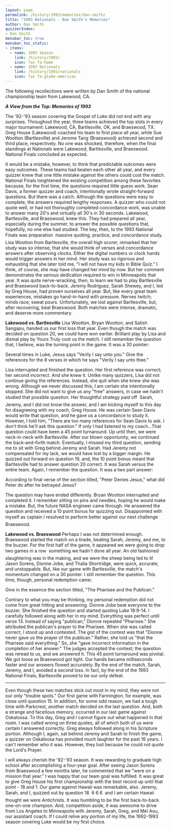 ```yaml
---
layout: page
permalink: /history/1993/memories/dan-smith/
title: "1993 Nationals - Dan Smith's Memories"
author: Dan Smith
quizzerIndex:
- Dan Smith
menubar_toc: true
menubar_toc_static:
- items:
  - name: 1993 Season
    link: /history/1993/
    icon: fas fa-home
  - name: 1993 Nationals
    link: /history/1993/nationals
    icon: fas fa-globe-americas
---
```


The following recollections were written by Dan Smith of the national championship team from Lakewood, CA.

***A View from the Top: Memories of 1993***

The '92-'93 season covering the Gospel of Luke did not end with any surprises. Throughout the year, three teams achieved the top slots in every major tournament: Lakewood, CA, Bartlesville, OK, and Braeswood, TX. Greg House (Lakewood) coached his team to first place all year, while Sue Wootton (Bartlesville) and Jerome Tang (Braeswood) achieved second and third place, respectively. No one was shocked, therefore, when the final standings at Nationals were Lakewood, Bartlesville, and Braeswood. National Finals concluded as expected.

It would be a mistake, however, to think that predictable outcomes were easy outcomes. These teams had beaten each other all year, and every quizzer knew that one little mistake against the others could cost the match. National Finals heightened the existing competition among these favorites because, for the first time, the questions required little guess work. Sean Davis, a former quizzer and coach, intentionally wrote straight-forward questions. But there was a catch. Although the questions were easy to complete, the answers required lengthy responses. A quizzer who could not quote well, or had not thoroughly completed concordance work, was unable to answer many 20's and virtually all 30's in 30 seconds. Lakewood, Bartlesville, and Braeswood, knew this. They had prepared all year, especially during the summer, to answer the possible questions that, hopefully, no one else had studied. The key, then, to the 1993 National Finals was preparation  massive quoting, practice, and concordance study. Lisa Wootton from Bartlesville, the overall high scorer, remarked that her study was so intense, that she would think of verses and concordance answers after observing clocks. Either the digital numbers or clock hands would trigger answers in her mind. Her study was so rigorous and exhausting that she later told me, "I will not have my kids in Bible Quiz." I think, of course, she may have changed her mind by now. But her comment demonstrates the serious dedication required to win in Minneapolis that year. It was quite nerve-wracking, then, to learn we had to play Bartlesville and Braeswood back-to-back. Jeremy Rodriguez, Sarah Shewey, and I, led by Greg House, had proven ourselves all year. But, like every great team experiences, mistakes go hand-in-hand with pressure. Nerves twitch; minds race; sweat pours. Unfortunately, we lost against Bartlesville, but, after recovering, beat Braeswood. Both matches were intense, dramatic, and deserve more commentary.

**Lakewood vs. Bartlesville**
Lisa Wootton, Bryan Wootton, and Satish Sangapu, handed us our first loss that year. Even though the match was decided on question 20, we could have won earlier. Brilliant play by Lisa and dismal play by Yours Truly cost us the match. I still remember the question that, I believe, was the turning point in the game. It was a 30 pointer:

Several times in Luke, Jesus says "Verily I say unto you." Give the references for the 8 verses in which he says "Verily I say unto thee."

Lisa interrupted and finished the question. Her first reference was correct; her second incorrect. And she knew it. Unlike many quizzers, Lisa did not continue giving the references. Instead, she quit when she knew she was wrong. Although we never discussed this, I am certain she intentionally stopped. She did not want to give us any "free" answers, in case we hadn't studied that possible question. Her thoughtful strategy paid off  Sarah, Jeremy, and I did not know the answer, and I am kicking myself to this day for disagreeing with my coach, Greg House. He was certain Sean Davis would write that question, and he gave us a concordance to study it. However, I told him, "There are too many references for Sean Davis to ask. I don't think he'll ask this question." If only I had listened to my coach...That question could have been a 45 point turnaround. Up until then, we were neck-in-neck with Bartlesville. After our blown opportunity, we continued the back-and-forth match. Eventually, I missed my third question, sending me to sit with Greg behind Jeremy and Sarah. Had Jeremy not compensated for my lack, we would have lost by a bigger margin. He quizzed out forward on question 19, and, the 10 point bonus meant that Bartlesville had to answer question 20 correct. It was Sarah versus the entire team. Again, I remember the question. It was a two part answer:

According to final verse of the section titled, "Peter Denies Jesus," what did Peter do after he betrayed Jesus?

The question may have ended differently. Bryan Wootton interrupted and completed it. I remember sitting on pins and needles, hoping he would make a mistake. But, the future NASA engineer came through. He answered the question and received a 10 point bonus for quizzing out. Disappointed with myself as captain I resolved to perform better against our next challenge  Braeswood.

**Lakewood vs. Braeswood**
Perhaps I was not determined enough. Braeswood started the match on a tirade, beating Sarah, Jeremy, and me, to the buzzer. For the first half of the game, it appeared we were going to drop two games in a row  something we hadn't done all year. An old fashioned slaughtering was in the making, and we were the sheep being led to it! Jason Sorens, Dionne Jobe, and Thalia Shortridge, were quick, accurate, and unstoppable. But, like our game with Bartlesville, the match's momentum changed on a 30 pointer. I still remember the question. This time, though, personal redemption came:

Give in the essence the section titled, "The Pharisee and the Publican."

Contrary to what you may be thinking, my personal redemption did not come from great hitting and answering. Dionne Jobe beat everyone to the buzzer. She finished the question and started quoting Luke 18:9-14. I carefully followed along with her in my mind. Everything was perfect until verse 13. Instead of saying "publican," Dionne repeated "Pharisee." She attributed the publican's prayer to the Pharisee. When she was called correct, I stood up and contested. The gist of the contest was that "Dionne never gave us the prayer of the publican." Rather, she told us "that the Pharisee said everything." So, she "gave incorrect information in the completion of her answer." The judges accepted the contest; the question was reread to us, and we answered it. This 45 point turnaround was pivotal. We got loose as Braeswood got tight. Our hands became milliseconds faster and our answers flowed accurately. By the end of the match, Sarah, Jeremy, and I, avoided a second loss. In fact, by the end of the 1993 National Finals, Bartlesville proved to be our only defeat.

------------------------------------

Even though these two matches stick out most in my mind, they were not our only "trouble spots." Our first game with Farmington, for example, was close until question 15. In addition, for some odd reason, we had a tough time with Parkcrest, another match decided on the last question. And, both a strange and facetious memory, occurred in our last game against Oskaloosa. To this day, Greg and I cannot figure out what happened in that room. I was called wrong on three quotes, all of which both of us were certain I answered correctly. Greg always followed along in his Scripture portion. Although I, again, sat behind Jeremy and Sarah to finish the game, a quizzer on Oskaloosa has provided much laughter for the past 16 years. I can't remember who it was. However, they lost because he could not quote the Lord's Prayer.

I will always cherish the '92-'93 season. It was rewarding to graduate high school after accomplishing a four-year goal. After seeing Jason Sorens from Braeswood a few months later, he commented that we "were on a mission that year." I was happy that our team goal was fulfilled. It was great to give Greg House his first championship with the best record up until that point - 18 and 1. Our game against Hawaii was remarkable, also. Jeremy, Sarah, and I, quizzed out by question 18  6 6 6  and I am certain Hawaii thought we were Antichrists. It was humbling to be the first back-to-back one-on-one champion. And, competition aside, it was awesome to drive from Los Angeles to Minneapolis with Jeremy, Sarah, Greg, and Mel Aou, our assistant coach. If I could relive any portion of my life, the 1992-1993 season covering Luke would be my first choice.